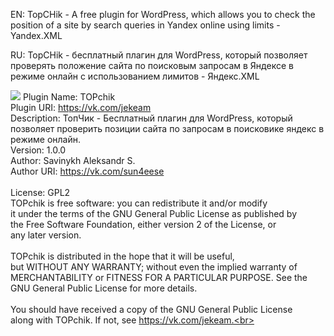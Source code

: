 EN: TopCHik - A free plugin for WordPress, which allows you to check the position of a site by search queries in Yandex online using limits - Yandex.XML

RU: TopCHik - бесплатный плагин для WordPress, который позволяет проверять положение сайта по поисковым запросам в Яндексе в режиме онлайн с использованием лимитов - Яндекс.XML

<img src="https://repository-images.githubusercontent.com/85397194/d6300800-763f-11e9-93ea-34963c3f094d"></img>
Plugin Name: TOPchik<br>
Plugin URI:  https://vk.com/jekeam<br>
Description: ТопЧик - Бесплатный плагин для WordPress, который позволяет проверить позиции сайта по запросам в поисковике яндекс в режиме онлайн.<br>
Version:     1.0.0<br>
Author:      Savinykh Aleksandr S.<br>
Author URI:  https://vk.com/sun4eese<br>
<br>
License:     GPL2<br>
TOPchik is free software: you can redistribute it and/or modify<br>
it under the terms of the GNU General Public License as published by<br>
the Free Software Foundation, either version 2 of the License, or<br>
any later version.<br>
 <br>
TOPchik is distributed in the hope that it will be useful,<br>
but WITHOUT ANY WARRANTY; without even the implied warranty of<br>
MERCHANTABILITY or FITNESS FOR A PARTICULAR PURPOSE. See the<br>
GNU General Public License for more details.<br>
 <br>
You should have received a copy of the GNU General Public License<br>
along with TOPchik. If not, see https://vk.com/jekeam.<br>
